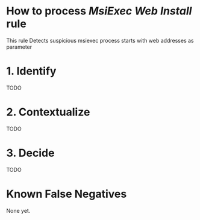 # How to process *MsiExec Web Install* rule
This rule Detects suspicious msiexec process starts with web addresses as parameter

# 1. Identify
TODO

# 2. Contextualize
TODO

# 3. Decide
TODO

# Known False Negatives
None yet.
